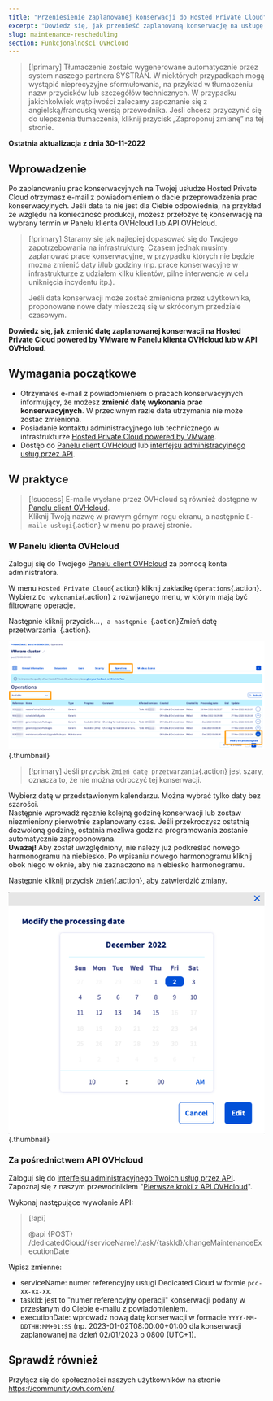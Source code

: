 ```yaml
---
title: "Przeniesienie zaplanowanej konserwacji do Hosted Private Cloud"
excerpt: "Dowiedz się, jak przenieść zaplanowaną konserwację na usługę Hosted Private Cloud powered by VMware"
slug: maintenance-rescheduling
section: Funkcjonalności OVHcloud
---
```


> [!primary]
> Tłumaczenie zostało wygenerowane automatycznie przez system naszego partnera SYSTRAN. W niektórych przypadkach mogą wystąpić nieprecyzyjne sformułowania, na przykład w tłumaczeniu nazw przycisków lub szczegółów technicznych. W przypadku jakichkolwiek wątpliwości zalecamy zapoznanie się z angielską/francuską wersją przewodnika. Jeśli chcesz przyczynić się do ulepszenia tłumaczenia, kliknij przycisk „Zaproponuj zmianę” na tej stronie.
> 

**Ostatnia aktualizacja z dnia 30-11-2022**

## Wprowadzenie

Po zaplanowaniu prac konserwacyjnych na Twojej usłudze Hosted Private Cloud otrzymasz e-mail z powiadomieniem o dacie przeprowadzenia prac konserwacyjnych. Jeśli data ta nie jest dla Ciebie odpowiednia, na przykład ze względu na konieczność produkcji, możesz przełożyć tę konserwację na wybrany termin w Panelu klienta OVHcloud lub API OVHcloud.

> [!primary]
> Staramy się jak najlepiej dopasować się do Twojego zapotrzebowania na infrastrukturę. Czasem jednak musimy zaplanować prace konserwacyjne, w przypadku których nie będzie można zmienić daty i/lub godziny (np. prace konserwacyjne w infrastrukturze z udziałem kilku klientów, pilne interwencje w celu uniknięcia incydentu itp.).
>
> Jeśli data konserwacji może zostać zmieniona przez użytkownika, proponowane nowe daty mieszczą się w skróconym przedziale czasowym.

**Dowiedz się, jak zmienić datę zaplanowanej konserwacji na Hosted Private Cloud powered by VMware w Panelu klienta OVHcloud lub w API OVHcloud.**

## Wymagania początkowe

- Otrzymałeś e-mail z powiadomieniem o pracach konserwacyjnych informujący, że możesz **zmienić datę wykonania prac konserwacyjnych**. W przeciwnym razie data utrzymania nie może zostać zmieniona.
- Posiadanie kontaktu administracyjnego lub technicznego w infrastrukturze [Hosted Private Cloud powered by VMware](https://www.ovhcloud.com/pl/enterprise/products/hosted-private-cloud/).
- Dostęp do [Panelu client OVHcloud](https://www.ovh.com/auth/?action=gotomanager&from=https://www.ovh.pl/&ovhSubsidiary=pl) lub [interfejsu administracyjnego usług przez API](https://eu.api.ovh.com/).

## W praktyce

> [!success]
> E-maile wysłane przez OVHcloud są również dostępne w [Panelu client OVHcloud](https://www.ovh.com/auth/?action=gotomanager&from=https://www.ovh.pl/&ovhSubsidiary=pl).<br>
> Kliknij Twoją nazwę w prawym górnym rogu ekranu, a następnie `E-maile usługi`{.action} w menu po prawej stronie.

### W Panelu klienta OVHcloud

Zaloguj się do Twojego [Panelu client OVHcloud](https://www.ovh.com/auth/?action=gotomanager&from=https://www.ovh.pl/&ovhSubsidiary=pl) za pomocą konta administratora.

W menu `Hosted Private Cloud`{.action} kliknij zakładkę `Operations`{.action}. Wybierz `Do wykonania`{.action} z rozwijanego menu, w którym mają być filtrowane operacje.

Następnie kliknij przycisk...`, a następnie `{.action}Zmień datę przetwarzania` `{.action}.

![zmiana harmonogramu](images/maintenance-date-edition01.png){.thumbnail}

> [!primary]
> Jeśli przycisk `Zmień datę przetwarzania`{.action} jest szary, oznacza to, że nie można odroczyć tej konserwacji.

Wybierz datę w przedstawionym kalendarzu. Można wybrać tylko daty bez szarości.<br>
Następnie wprowadź ręcznie kolejną godzinę konserwacji lub zostaw niezmieniony pierwotnie zaplanowany czas. Jeśli przekroczysz ostatnią dozwoloną godzinę, ostatnia możliwa godzina programowania zostanie automatycznie zaproponowana.<br>
**Uważaj!** Aby został uwzględniony, nie należy już podkreślać nowego harmonogramu na niebiesko. Po wpisaniu nowego harmonogramu kliknij obok niego w oknie, aby nie zaznaczono na niebiesko harmonogramu.

Następnie kliknij przycisk `Zmień`{.action}, aby zatwierdzić zmiany.

![zmiana harmonogramu](images/maintenance-date-edition02.png){.thumbnail}

### Za pośrednictwem API OVHcloud

Zaloguj się do [interfejsu administracyjnego Twoich usług przez API](https://eu.api.ovh.com/). Zapoznaj się z naszym przewodnikiem "[Pierwsze kroki z API OVHcloud](https://docs.ovh.com/pl/api/first-steps-with-ovh-api/)".

Wykonaj następujące wywołanie API:

> [!api]
>
> @api {POST} /dedicatedCloud/{serviceName}/task/{taskId}/changeMaintenanceExecutionDate
>

Wpisz zmienne:

- serviceName: numer referencyjny usługi Dedicated Cloud w formie `pcc-XX-XX-XX`.
- taskId: jest to "numer referencyjny operacji" konserwacji podany w przesłanym do Ciebie e-mailu z powiadomieniem.
- executionDate: wprowadź nową datę konserwacji w formacie `YYYY-MM-DDTHH:MM+01:SS` (np. 2023-01-02T08:00:00+01:00 dla konserwacji zaplanowanej na dzień 02/01/2023 o 0800 (UTC+1).

## Sprawdź również

Przyłącz się do społeczności naszych użytkowników na stronie <https://community.ovh.com/en/>.